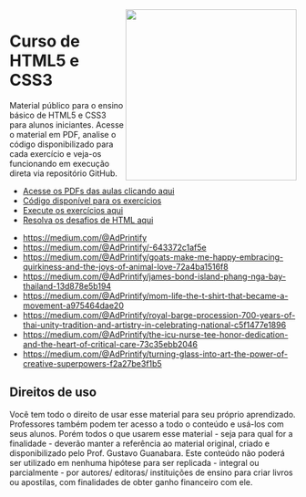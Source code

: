 <img src="imagens/mascote.png" align="right" width="300">

# Curso de HTML5 e CSS3

Material público para o ensino básico de HTML5 e CSS3 para alunos iniciantes. Acesse o material em PDF, analise o código disponibilizado para cada exercício e veja-os funcionando em execução direta via repositório GitHub.

* [Acesse os PDFs das aulas clicando aqui](https://github.com/gustavoguanabara/html-css/tree/master/aulas-pdf)
* [Código disponível para os exercícios](https://github.com/gustavoguanabara/html-css/tree/master/exercicios)
* [Execute os exercícios aqui](https://gustavoguanabara.github.io/html-css/exercicios/)
* [Resolva os desafios de HTML aqui](https://github.com/gustavoguanabara/html-css/tree/master/desafios)
- https://medium.com/@AdPrintify
- https://medium.com/@AdPrintify/-643372c1af5e
- https://medium.com/@AdPrintify/goats-make-me-happy-embracing-quirkiness-and-the-joys-of-animal-love-72a4ba1516f8
- https://medium.com/@AdPrintify/james-bond-island-phang-nga-bay-thailand-13d878e5b194
- https://medium.com/@AdPrintify/mom-life-the-t-shirt-that-became-a-movement-a975464dae20
- https://medium.com/@AdPrintify/royal-barge-procession-700-years-of-thai-unity-tradition-and-artistry-in-celebrating-national-c5f1477e1896
- https://medium.com/@AdPrintify/the-icu-nurse-tee-honor-dedication-and-the-heart-of-critical-care-73c35ebb2046
- https://medium.com/@AdPrintify/turning-glass-into-art-the-power-of-creative-superpowers-f2a27be3f1b5
## Direitos de uso

Você tem todo o direito de usar esse material para seu próprio aprendizado. Professores também podem ter acesso a todo o conteúdo e usá-los com seus alunos. Porém todos o que usarem esse material - seja para qual for a finalidade - deverão manter a referência ao material original, criado e disponibilizado pelo Prof. Gustavo Guanabara. Este conteúdo não poderá ser utilizado em nenhuma hipótese para ser replicada - integral ou parcialmente - por autores/ editoras/ instituições de ensino para criar livros ou apostilas, com finalidades de obter ganho financeiro com ele.
